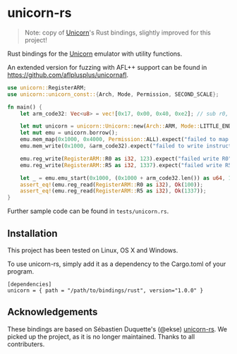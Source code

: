 # unicorn-rs

> Note: copy of [Unicorn](../unicorn)'s Rust bindings, slightly improved for this project!

Rust bindings for the [Unicorn](http://www.unicorn-engine.org/) emulator with utility functions.

An extended version for fuzzing with AFL++ support can be found in https://github.com/aflplusplus/unicornafl.

```rust
use unicorn::RegisterARM;
use unicorn::unicorn_const::{Arch, Mode, Permission, SECOND_SCALE};

fn main() {
    let arm_code32: Vec<u8> = vec![0x17, 0x00, 0x40, 0xe2]; // sub r0, #23

    let mut unicorn = unicorn::Unicorn::new(Arch::ARM, Mode::LITTLE_ENDIAN).expect("failed to initialize Unicorn instance");
    let mut emu = unicorn.borrow();
    emu.mem_map(0x1000, 0x4000, Permission::ALL).expect("failed to map code page");
    emu.mem_write(0x1000, &arm_code32).expect("failed to write instructions");

    emu.reg_write(RegisterARM::R0 as i32, 123).expect("failed write R0");
    emu.reg_write(RegisterARM::R5 as i32, 1337).expect("failed write R5");

    let _ = emu.emu_start(0x1000, (0x1000 + arm_code32.len()) as u64, 10 * SECOND_SCALE, 1000);
    assert_eq!(emu.reg_read(RegisterARM::R0 as i32), Ok(100));
    assert_eq!(emu.reg_read(RegisterARM::R5 as i32), Ok(1337));
}
```
Further sample code can be found in ```tests/unicorn.rs```.

## Installation

This project has been tested on Linux, OS X and Windows. 

To use unicorn-rs, simply add it as a dependency to the Cargo.toml of your program.

```
[dependencies]
unicorn = { path = "/path/to/bindings/rust", version="1.0.0" }
```

## Acknowledgements

These bindings are based on Sébastien Duquette's (@ekse) [unicorn-rs](https://github.com/unicorn-rs/unicorn-rs).
We picked up the project, as it is no longer maintained.
Thanks to all contributers.

